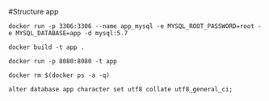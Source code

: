 #Structure app

`docker run -p 3306:3306 --name app_mysql -e MYSQL_ROOT_PASSWORD=root -e MYSQL_DATABASE=app -d mysql:5.7`

`docker build -t app .`

`docker run -p 8080:8080 -t app`

`docker rm $(docker ps -a -q)`
 
`alter database app character set utf8 collate utf8_general_ci;`
